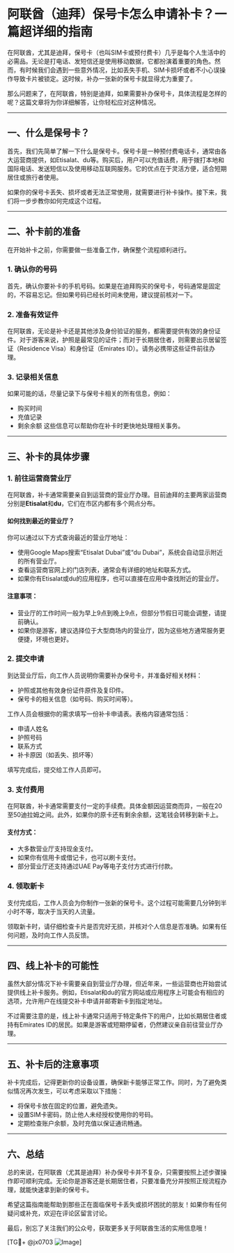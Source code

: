 # 阿联酋（迪拜）保号卡怎么申请补卡？一篇超详细的指南

在阿联酋，尤其是迪拜，保号卡（也叫SIM卡或预付费卡）几乎是每个人生活中的必需品。无论是打电话、发短信还是使用移动数据，它都扮演着重要的角色。然而，有时候我们会遇到一些意外情况，比如丢失手机、SIM卡损坏或者不小心误操作导致卡片被锁定。这时候，补办一张新的保号卡就显得尤为重要了。

那么问题来了，在阿联酋，特别是迪拜，如果需要补办保号卡，具体流程是怎样的呢？这篇文章将为你详细解答，让你轻松应对这种情况。

---

## 一、什么是保号卡？

首先，我们先简单了解一下什么是保号卡。保号卡是一种预付费电话卡，通常由各大运营商提供，如Etisalat、du等。购买后，用户可以充值话费，用于拨打本地和国际电话、发送短信以及使用移动互联网服务。它的优点在于灵活方便，适合短期居住或旅行者使用。

如果你的保号卡丢失、损坏或者无法正常使用，就需要进行补卡操作。接下来，我们将一步步教你如何完成这个过程。

---

## 二、补卡前的准备

在开始补卡之前，你需要做一些准备工作，确保整个流程顺利进行。

### 1. 确认你的号码
首先，确认你要补卡的手机号码。如果是在迪拜购买的保号卡，号码通常是固定的，不容易忘记。但如果号码已经长时间未使用，建议提前核对一下。

### 2. 准备有效证件
在阿联酋，无论是补卡还是其他涉及身份验证的服务，都需要提供有效的身份证件。对于游客来说，护照是最常见的证件；而对于长期居住者，则需要出示居留签证（Residence Visa）和身份证（Emirates ID）。请务必携带这些证件前往办理。

### 3. 记录相关信息
如果可能的话，尽量记录下与保号卡相关的所有信息，例如：
- 购买时间
- 充值记录
- 剩余余额
这些信息可以帮助你在补卡时更快地处理相关事务。

---

## 三、补卡的具体步骤

### 1. 前往运营商营业厅
在阿联酋，补卡通常需要亲自到运营商的营业厅办理。目前迪拜的主要两家运营商分别是**Etisalat**和**du**，它们在市区内都有多个网点分布。

#### 如何找到最近的营业厅？
你可以通过以下方式查询最近的营业厅地址：
- 使用Google Maps搜索“Etisalat Dubai”或“du Dubai”，系统会自动显示附近的所有营业厅。
- 查看运营商官网上的门店列表，通常会有详细的地址和联系方式。
- 如果你有Etisalat或du的应用程序，也可以直接在应用中查找附近的营业厅。

#### 注意事项：
- 营业厅的工作时间一般为早上9点到晚上9点，但部分节假日可能会调整，请提前确认。
- 如果你是游客，建议选择位于大型商场内的营业厅，因为这些地方通常服务更便捷，环境也更好。

### 2. 提交申请
到达营业厅后，向工作人员说明你需要补办保号卡，并准备好相关材料：
- 护照或其他有效身份证件原件及复印件。
- 保号卡的相关信息（如号码、购买时间等）。

工作人员会根据你的需求填写一份补卡申请表。表格内容通常包括：
- 申请人姓名
- 护照号码
- 联系方式
- 补卡原因（如丢失、损坏等）

填写完成后，提交给工作人员即可。

### 3. 支付费用
在阿联酋，补卡通常需要支付一定的手续费。具体金额因运营商而异，一般在20至50迪拉姆之间。此外，如果你的原卡还有剩余余额，这笔钱会转移到新卡上。

#### 支付方式：
- 大多数营业厅支持现金支付。
- 如果你有信用卡或借记卡，也可以刷卡支付。
- 部分营业厅还支持通过UAE Pay等电子支付方式进行付款。

### 4. 领取新卡
支付完成后，工作人员会为你制作一张新的保号卡。这个过程可能需要几分钟到半小时不等，取决于当天的人流量。

领取新卡时，请仔细检查卡片是否完好无损，并核对个人信息是否准确。如果有任何问题，及时向工作人员反馈。

---

## 四、线上补卡的可能性

虽然大部分情况下补卡需要亲自到营业厅办理，但近年来，一些运营商也开始尝试提供线上补卡服务。例如，Etisalat和du的官方网站或应用程序上可能会有相应的选项，允许用户在线提交补卡申请并邮寄新卡到指定地址。

不过需要注意的是，线上补卡通常只适用于特定条件下的用户，比如长期居住者或持有Emirates ID的居民。如果是游客或短期停留者，仍然建议亲自前往营业厅办理。

---

## 五、补卡后的注意事项

补卡完成后，记得更新你的设备设置，确保新卡能够正常工作。同时，为了避免类似情况再次发生，可以考虑采取以下措施：
- 将保号卡放在固定的位置，避免遗失。
- 设置SIM卡密码，防止他人未经授权使用你的号码。
- 定期检查账户余额，及时充值以保证通讯畅通。

---

## 六、总结

总的来说，在阿联酋（尤其是迪拜）补办保号卡并不复杂，只需要按照上述步骤操作即可顺利完成。无论你是游客还是长期居住者，只要准备充分并按照正规流程办理，就能快速拿到新的保号卡。

希望这篇指南能帮助到那些正在面临保号卡丢失或损坏困扰的朋友！如果你有任何疑问或补充，欢迎在评论区留言讨论。

最后，别忘了关注我们的公众号，获取更多关于阿联酋生活的实用信息哦！

[TG💪+ @jx0703 ![Image](https://github.com/user-attachments/assets/dbca1d08-cadb-493c-b0ec-ad6f7a83f270)]